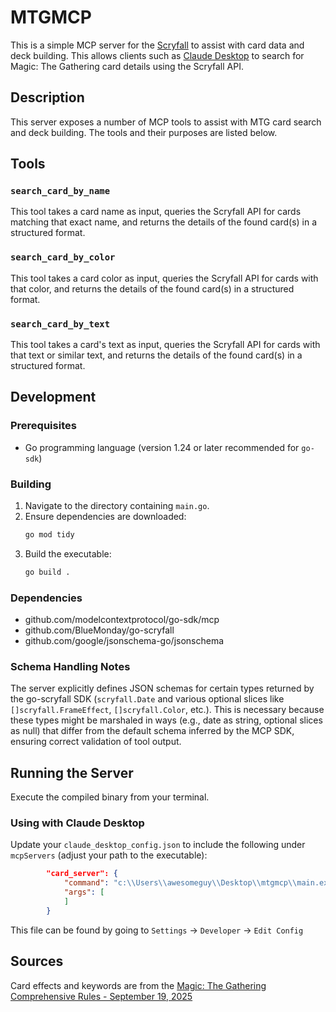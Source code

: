 # MTGMCP

This is a simple MCP server for the [Scryfall](https://scryfall.com/docs/api) to assist with card data and deck building.  This allows clients such as [Claude Desktop](https://claude.com) to search for Magic: The Gathering card details using the Scryfall API.

## Description

This server exposes a number of MCP tools to assist with MTG card search and deck building.  The tools and their purposes are listed below.

## Tools

### `search_card_by_name`
This tool takes a card name as input, queries the Scryfall API for cards matching that exact name, and returns the details of the found card(s) in a structured format.
### `search_card_by_color`
This tool takes a card color as input, queries the Scryfall API for cards with that color, and returns the details of the found card(s) in a structured format.
### `search_card_by_text`
This tool takes a card's text as input, queries the Scryfall API for cards with that text or similar text, and returns the details of the found card(s) in a structured format.

## Development
### Prerequisites

* Go programming language (version 1.24 or later recommended for `go-sdk`)

### Building

1.  Navigate to the directory containing `main.go`.
2.  Ensure dependencies are downloaded:
    ```bash
    go mod tidy
    ```
3.  Build the executable:
    ```bash
    go build .
    ```


### Dependencies
- github.com/modelcontextprotocol/go-sdk/mcp
- github.com/BlueMonday/go-scryfall
- github.com/google/jsonschema-go/jsonschema

### Schema Handling Notes
The server explicitly defines JSON schemas for certain types returned by the go-scryfall SDK (`scryfall.Date` and various optional slices like `[]scryfall.FrameEffect`, `[]scryfall.Color`, etc.). This is necessary because these types might be marshaled in ways (e.g., date as string, optional slices as null) that differ from the default schema inferred by the MCP SDK, ensuring correct validation of tool output.

## Running the Server

Execute the compiled binary from your terminal.

### Using with Claude Desktop

Update your `claude_desktop_config.json` to include the following under `mcpServers` (adjust your path to the executable):
```json
        "card_server": {
            "command": "c:\\Users\\awesomeguy\\Desktop\\mtgmcp\\main.exe",
            "args": [
            ]
        }
```

This file can be found by going to `Settings` -> `Developer` -> `Edit Config`

## Sources

Card effects and keywords are from the [Magic: The Gathering Comprehensive Rules - September 19, 2025](./MagicCompRules%2020250919.pdf)